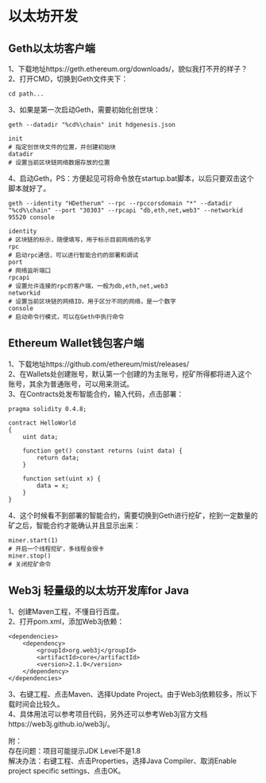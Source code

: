# 以太坊开发

## Geth以太坊客户端
1、下载地址https://geth.ethereum.org/downloads/，貌似我打不开的样子？  
2、打开CMD，切换到Geth文件夹下：  
```
cd path...
```
3、如果是第一次启动Geth，需要初始化创世块：  
```
geth --datadir "%cd%\chain" init hdgenesis.json

init
# 指定创世块文件的位置，并创建初始块
datadir
# 设置当前区块链网络数据存放的位置
```
4、启动Geth，PS：方便起见可将命令放在startup.bat脚本，以后只要双击这个脚本就好了。  
```
geth --identity "HDetherum" --rpc --rpccorsdomain "*" --datadir "%cd%\chain" --port "30303" --rpcapi "db,eth,net,web3" --networkid 95520 console

identity
# 区块链的标示，随便填写，用于标示目前网络的名字
rpc
# 启动rpc通信，可以进行智能合约的部署和调试
port
# 网络监听端口
rpcapi
# 设置允许连接的rpc的客户端，一般为db,eth,net,web3
networkid
# 设置当前区块链的网络ID，用于区分不同的网络，是一个数字
console
# 启动命令行模式，可以在Geth中执行命令
```

## Ethereum Wallet钱包客户端
1、下载地址https://github.com/ethereum/mist/releases/  
2、在Wallets处创建账号，默认第一个创建的为主账号，挖矿所得都将进入这个账号，其余为普通账号，可以用来测试。  
3、在Contracts处发布智能合约，输入代码，点击部署：  
```
pragma solidity 0.4.8;

contract HelloWorld
{
    uint data;
    
    function get() constant returns (uint data) {
        return data;
    }
    
    function set(uint x) {
        data = x;
    }
}
```
4、这个时候看不到部署的智能合约，需要切换到Geth进行挖矿，挖到一定数量的矿之后，智能合约才能确认并且显示出来：  
```
miner.start(1)
# 开启一个线程挖矿，多线程会很卡
miner.stop()
# 关闭挖矿命令
```

## Web3j 轻量级的以太坊开发库for Java
1、创建Maven工程，不懂自行百度。   
2、打开pom.xml，添加Web3j依赖：  
```
<dependencies>
	<dependency>
		<groupId>org.web3j</groupId>
		<artifactId>core</artifactId>
		<version>2.1.0</version>
	</dependency>
</dependencies>
```
3、右键工程、点击Maven、选择Update Project。由于Web3j依赖较多，所以下载时间会比较久。  
4、具体用法可以参考项目代码，另外还可以参考Web3j官方文档https://web3j.github.io/web3j/。  

附：  
存在问题：项目可能提示JDK Level不是1.8  
解决办法：右键工程、点击Properties，选择Java Compiler、取消Enable project specific settings、点击OK。
